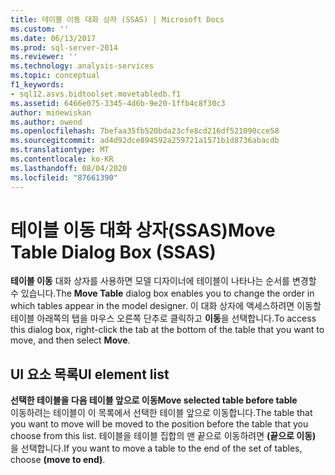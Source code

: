 ```yaml
---
title: 테이블 이동 대화 상자 (SSAS) | Microsoft Docs
ms.custom: ''
ms.date: 06/13/2017
ms.prod: sql-server-2014
ms.reviewer: ''
ms.technology: analysis-services
ms.topic: conceptual
f1_keywords:
- sql12.asvs.bidtoolset.movetabledb.f1
ms.assetid: 6466e075-3345-4d6b-9e20-1ffb4c8f30c3
author: minewiskan
ms.author: owend
ms.openlocfilehash: 7befaa35fb520bda23cfe8cd216df521090cce58
ms.sourcegitcommit: ad4d92dce894592a259721a1571b1d8736abacdb
ms.translationtype: MT
ms.contentlocale: ko-KR
ms.lasthandoff: 08/04/2020
ms.locfileid: "87661390"
---
```

# <a name="move-table-dialog-box-ssas"></a><span data-ttu-id="80c89-102">테이블 이동 대화 상자(SSAS)</span><span class="sxs-lookup"><span data-stu-id="80c89-102">Move Table Dialog Box (SSAS)</span></span>
  <span data-ttu-id="80c89-103">**테이블 이동** 대화 상자를 사용하면 모델 디자이너에 테이블이 나타나는 순서를 변경할 수 있습니다.</span><span class="sxs-lookup"><span data-stu-id="80c89-103">The **Move Table** dialog box enables you to change the order in which tables appear in the model designer.</span></span> <span data-ttu-id="80c89-104">이 대화 상자에 액세스하려면 이동할 테이블 아래쪽의 탭을 마우스 오른쪽 단추로 클릭하고 **이동**을 선택합니다.</span><span class="sxs-lookup"><span data-stu-id="80c89-104">To access this dialog box, right-click the tab at the bottom of the table that you want to move, and then select **Move**.</span></span>  
  
## <a name="ui-element-list"></a><span data-ttu-id="80c89-105">UI 요소 목록</span><span class="sxs-lookup"><span data-stu-id="80c89-105">UI element list</span></span>  
 <span data-ttu-id="80c89-106">**선택한 테이블을 다음 테이블 앞으로 이동**</span><span class="sxs-lookup"><span data-stu-id="80c89-106">**Move selected table before table**</span></span>  
 <span data-ttu-id="80c89-107">이동하려는 테이블이 이 목록에서 선택한 테이블 앞으로 이동합니다.</span><span class="sxs-lookup"><span data-stu-id="80c89-107">The table that you want to move will be moved to the position before the table that you choose from this list.</span></span> <span data-ttu-id="80c89-108">테이블을 테이블 집합의 맨 끝으로 이동하려면 **(끝으로 이동)** 을 선택합니다.</span><span class="sxs-lookup"><span data-stu-id="80c89-108">If you want to move a table to the end of the set of tables, choose **(move to end)**.</span></span>  
  
  
